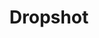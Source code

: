 ---
id: dropshot
parent: /wiki/racchette/
permalink: /wiki/racchette/dropshot/
images:
    - /images/wiki/brands/dropshot.webp
title: Dropshot
brand: dropshot
marca: dropshot
description: Altro brand di origine spagnola, con più di vent’anni d’esperienza, presenta al mercato una serie di ben ventidue racchette, tra i top di gamma troviamo la racchetta usata dalla leggenda vivente Juan Martin Diaz e diversi modelli dedicati a giocatori di livello principiante/intermedio.
---